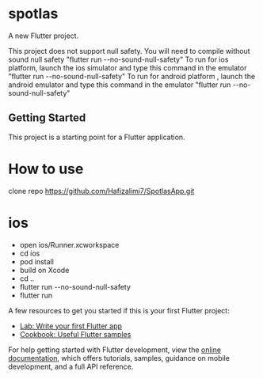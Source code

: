 # spotlas

A new Flutter project.

This project does not support null safety. You will need to compile without sound null safety 
"flutter run --no-sound-null-safety" 
To run for ios platform, launch the ios simulator and type this command in the emulator "flutter run --no-sound-null-safety" 
To run for android platform , launch the android emulator and type this command in the emulator "flutter run --no-sound-null-safety"

## Getting Started

This project is a starting point for a Flutter application.


# How to use

clone repo
https://github.com/Hafizalimi7/SpotlasApp.git

# ios
- open ios/Runner.xcworkspace
- cd ios
- pod install
- build on Xcode
- cd ..
- flutter run --no-sound-null-safety
- flutter run 



A few resources to get you started if this is your first Flutter project:

- [Lab: Write your first Flutter app](https://docs.flutter.dev/get-started/codelab)
- [Cookbook: Useful Flutter samples](https://docs.flutter.dev/cookbook)

For help getting started with Flutter development, view the
[online documentation](https://docs.flutter.dev/), which offers tutorials,
samples, guidance on mobile development, and a full API reference.
